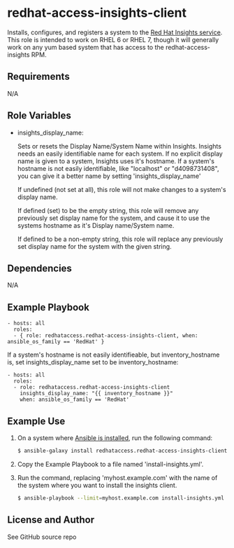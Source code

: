 redhat-access-insights-client
========

Installs, configures, and registers a system to the [Red Hat Insights service](http://access.redhat.com/insights).  This role is intended to work on RHEL 6 or RHEL 7, though it will generally work on any yum based system that has access to the redhat-access-insights RPM.

Requirements
------------

N/A

Role Variables
--------------

* insights_display_name:

    Sets or resets the Display Name/System Name within Insights.  Insights needs an easily identifiable
    name for each system.  If no explicit display name is given to a system, Insights uses it's hostname.
    If a system's hostname is not easily identifiable, like "localhost" or "d4098731408", you can give
    it a better name by setting 'insights_display_name'

    If undefined (not set at all), this role will not make changes to a system's display name.

    If defined (set) to be the empty string, this role will remove any previously set display name
    for the system, and cause it to use the systems hostname as it's Display name/System name.

    If defined to be a non-empty string, this role will replace any previously set display name
    for the system with the given string.



Dependencies
------------

N/A

Example Playbook
----------------

    - hosts: all
      roles:
      - { role: redhataccess.redhat-access-insights-client, when: ansible_os_family == 'RedHat' }

If a system's hostname is not easily identifieable, but inventory_hostname is,
set insights_display_name set to be inventory_hostname:

    - hosts: all
      roles:
      - role: redhataccess.redhat-access-insights-client
        insights_display_name: "{{ inventory_hostname }}"
        when: ansible_os_family == 'RedHat'




Example Use
-----------

1. On a system where [Ansible is installed](http://docs.ansible.com/ansible/intro_installation.html), run the following command:

    ```bash
    $ ansible-galaxy install redhataccess.redhat-access-insights-client
    ```

1. Copy the Example Playbook to a file named 'install-insights.yml'.

1. Run the command, replacing 'myhost.example.com' with the name of the
   system where you want to install the insights client.

    ```bash
    $ ansible-playbook --limit=myhost.example.com install-insights.yml
    ```

License and Author
------------------

See GitHub source repo
